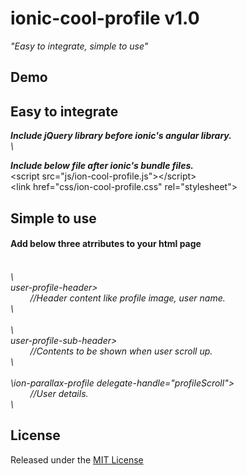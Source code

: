<h1>ionic-cool-profile v1.0</h1>

<i>"Easy to integrate, simple to use"</i>

<h2>Demo</h2>
<!--
<a href="https://htmlpreview.github.io/?https://github.com/RishikeshVedpathak/ng-loader/blob/master/index.html">ng-loader Demo</a>
-->

<h2>Easy to integrate</h2>
<i><b>Include jQuery library before ionic's angular library.</i></b><br>
<i>
\<script src="js/jquery-1.12.2.js?VersionNumber">\</script><br>
</i>

<i><b>Include below file after ionic's bundle files.</i></b><br>
\<script src="js/ion-cool-profile.js">\</script><br>
\<link href="css/ion-cool-profile.css" rel="stylesheet">
</i>

<h2>Simple to use</h2>
<h4>Add below three atrributes to your html page</h4>
<i>
<br>\<div <b>user-profile-header</b>>
  <br>&nbsp;&nbsp;&nbsp;&nbsp;&nbsp;&nbsp;&nbsp;&nbsp;//Header content like profile image, user name.
<br>\</div>
<br>\<div <b>user-profile-sub-header</b>>
  <br>&nbsp;&nbsp;&nbsp;&nbsp;&nbsp;&nbsp;&nbsp;&nbsp;//Contents to be shown when user scroll up.
<br>\</div>
<br>\<ion-content <b>ion-parallax-profile delegate-handle="profileScroll"</b>>
  <br>&nbsp;&nbsp;&nbsp;&nbsp;&nbsp;&nbsp;&nbsp;&nbsp;//User details.
<br>\</ion-content>
</i>

<h2>License</h2>
Released under the <a href="http://opensource.org/licenses/MIT">MIT License</a>

